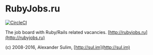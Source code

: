 # RubyJobs.ru

[![CircleCI](https://circleci.com/gh/soulim/rbjobs.svg?style=svg)](https://circleci.com/gh/soulim/rbjobs)

The job board with Ruby/Rails related vacancies.
[http://rubyjobs.ru](http://rubyjobs.ru)

(c) 2008-2016, Alexander Sulim, [http://sul.im](http://sul.im)
